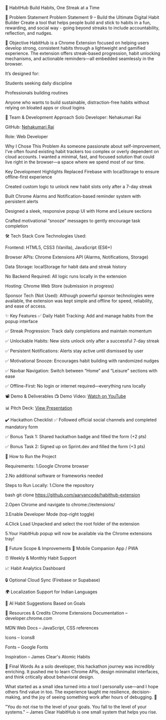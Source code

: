 🚀 HabitHub 
 Build Habits, One Streak at a Time


📌 Problem Statement
Problem Statement 9 – Build the Ultimate Digital Habit Builder
Create a tool that helps people build and stick to habits in a fun, rewarding, and social way - going beyond streaks to include accountability, reflection, and nudges.


🎯 Objective
HabitHub is a Chrome Extension focused on helping users develop strong, consistent habits through a lightweight and gamified experience. The extension offers streak-based progression, habit unlocking mechanisms, and actionable reminders—all embedded seamlessly in the browser.

It’s designed for:

Students seeking daily discipline

Professionals building routines

Anyone who wants to build sustainable, distraction-free habits without relying on bloated apps or cloud logins

🧠 Team & Development Approach
Solo Developer: Nehakumari Rai

GitHub: [Nehakumari Rai](https://github.com/NehakumariRai)

Role: Web Developer


Why I Chose This Problem
As someone passionate about self-improvement, I’ve often found existing habit trackers too complex or overly dependent on cloud accounts. I wanted a minimal, fast, and focused solution that could live right in the browser—a space where we spend most of our time.

Key Development Highlights
Replaced Firebase with localStorage to ensure offline-first experience

Created custom logic to unlock new habit slots only after a 7-day streak

Built Chrome Alarms and Notification-based reminder system with persistent alerts

Designed a sleek, responsive popup UI with Home and Leisure sections

Crafted motivational “snooze” messages to gently encourage task completion


🛠️ Tech Stack
Core Technologies Used:

Frontend: HTML5, CSS3 (Vanilla), JavaScript (ES6+)

Browser APIs: Chrome Extensions API (Alarms, Notifications, Storage)

Data Storage: localStorage for habit data and streak history

No Backend Required: All logic runs locally in the extension

Hosting: Chrome Web Store (submission in progress)


Sponsor Tech (Not Used):
Although powerful sponsor technologies were available, the extension was kept simple and offline for speed, reliability, and ease of access.


✨ Key Features
✅ Daily Habit Tracking: Add and manage habits from the popup interface

✅ Streak Progression: Track daily completions and maintain momentum

✅ Unlockable Habits: New slots unlock only after a successful 7-day streak

✅ Persistent Notifications: Alerts stay active until dismissed by user

✅ Motivational Snooze: Encourages habit building with randomized nudges

✅ Navbar Navigation: Switch between “Home” and “Leisure” sections with ease

✅ Offline-First: No login or internet required—everything runs locally


📽️ Demo & Deliverables
📺 Demo Video: [Watch on YouTube](https://youtu.be/IaOAlq05R5U?si=UbZTDpxbmY5YdCkl)

📊 Pitch Deck: [View Presentation](https://encr.pw/akvtr)


✔️ Hackathon Checklist
✅ Followed official social channels and completed mandatory form

✅ Bonus Task 1: Shared hackathon badge and filled the form (+2 pts)

✅ Bonus Task 2: Signed up on Sprint.dev and filled the form (+3 pts)


🧪 How to Run the Project

Requirements:
1.Google Chrome browser

2.No additional software or frameworks needed

Steps to Run Locally:
1.Clone the repository

bash
git clone https://github.com/aaryancode/habithub-extension

2.Open Chrome and navigate to chrome://extensions/

3.Enable Developer Mode (top-right toggle)

4.Click Load Unpacked and select the root folder of the extension

5.Your HabitHub popup will now be available via the Chrome extensions tray!


🧬 Future Scope & Improvements
📱 Mobile Companion App / PWA

⏰ Weekly & Monthly Habit Support

📈 Habit Analytics Dashboard

🔒 Optional Cloud Sync (Firebase or Supabase)

🌍 Localization Support for Indian Languages

🎯 AI Habit Suggestions Based on Goals


📎 Resources & Credits
Chrome Extensions Documentation – developer.chrome.com

MDN Web Docs – JavaScript, CSS references

Icons – Icons8

Fonts – Google Fonts

Inspiration – James Clear's Atomic Habits

🏁 Final Words
As a solo developer, this hackathon journey was incredibly enriching. It pushed me to learn Chrome APIs, design minimalist interfaces, and think critically about behavioral design.

What started as a small idea turned into a tool I personally use—and I hope others find value in too. The experience taught me resilience, decision-making, and the joy of seeing something work after hours of debugging. 🚀

"You do not rise to the level of your goals. You fall to the level of your systems." – James Clear
HabitHub is one small system that helps you rise.

